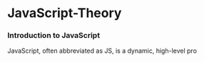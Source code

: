 # JavaScript-Theory



### Introduction to JavaScript

JavaScript, often abbreviated as JS, is a dynamic, high-level pro